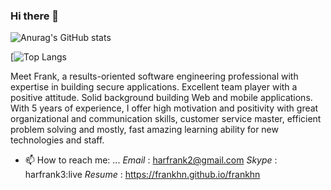 ### Hi there 👋
![Anurag's GitHub stats](https://github-readme-stats.vercel.app/api?username=frankhn&show_icons=true&theme=noctis_minimus)

[![Top Langs](https://github-readme-stats.vercel.app/api/top-langs/?username=frankhn&layout=compact&show_icons=true&theme=noctis_minimus)
<!--
**frankhn/frankhn** is a ✨ _special_ ✨ repository because its `README.md` (this file) appears on your GitHub profile.

Here are some ideas to get you started:

- 🔭 I’m currently working on ...
- 🌱 I’m currently learning ...
- 👯 I’m looking to collaborate on ...
- 🤔 I’m looking for help with ...
- 💬 Ask me about ...
- 📫 How to reach me: ...
- 😄 Pronouns: ...
- ⚡ Fun fact: ...
-->
Meet Frank, a results-oriented software engineering professional with expertise in building secure applications. Excellent team player with a positive attitude. Solid background building Web and mobile applications. With 5 years of experience, I offer high motivation and positivity with great organizational and communication skills, customer service master, efficient problem solving and mostly, fast amazing learning ability for new technologies and staff.

- 📫 How to reach me: ... 
   *Email* : harfrank2@gmail.com
   *Skype* : harfrank3:live
   *Resume* : https://frankhn.github.io/frankhn

